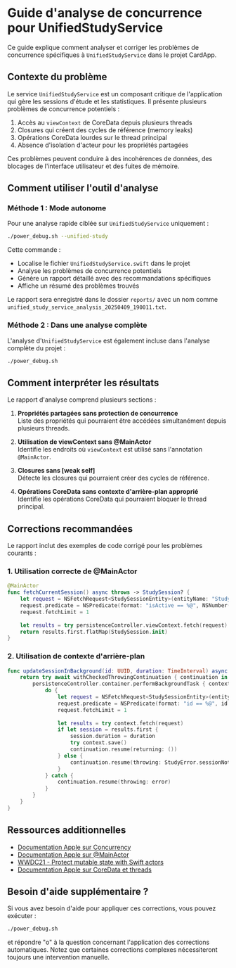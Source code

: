 # Guide d'analyse de concurrence pour UnifiedStudyService

Ce guide explique comment analyser et corriger les problèmes de concurrence spécifiques à `UnifiedStudyService` dans le projet CardApp.

## Contexte du problème

Le service `UnifiedStudyService` est un composant critique de l'application qui gère les sessions d'étude et les statistiques. Il présente plusieurs problèmes de concurrence potentiels :

1. Accès au `viewContext` de CoreData depuis plusieurs threads
2. Closures qui créent des cycles de référence (memory leaks)
3. Opérations CoreData lourdes sur le thread principal
4. Absence d'isolation d'acteur pour les propriétés partagées

Ces problèmes peuvent conduire à des incohérences de données, des blocages de l'interface utilisateur et des fuites de mémoire.

## Comment utiliser l'outil d'analyse

### Méthode 1 : Mode autonome

Pour une analyse rapide ciblée sur `UnifiedStudyService` uniquement :

```bash
./power_debug.sh --unified-study
```

Cette commande :
- Localise le fichier `UnifiedStudyService.swift` dans le projet
- Analyse les problèmes de concurrence potentiels
- Génère un rapport détaillé avec des recommandations spécifiques
- Affiche un résumé des problèmes trouvés

Le rapport sera enregistré dans le dossier `reports/` avec un nom comme `unified_study_service_analysis_20250409_190011.txt`.

### Méthode 2 : Dans une analyse complète

L'analyse d'`UnifiedStudyService` est également incluse dans l'analyse complète du projet :

```bash
./power_debug.sh
```

## Comment interpréter les résultats

Le rapport d'analyse comprend plusieurs sections :

1. **Propriétés partagées sans protection de concurrence**  
   Liste des propriétés qui pourraient être accédées simultanément depuis plusieurs threads.

2. **Utilisation de viewContext sans @MainActor**  
   Identifie les endroits où `viewContext` est utilisé sans l'annotation `@MainActor`.

3. **Closures sans [weak self]**  
   Détecte les closures qui pourraient créer des cycles de référence.

4. **Opérations CoreData sans contexte d'arrière-plan approprié**  
   Identifie les opérations CoreData qui pourraient bloquer le thread principal.

## Corrections recommandées

Le rapport inclut des exemples de code corrigé pour les problèmes courants :

### 1. Utilisation correcte de @MainActor

```swift
@MainActor
func fetchCurrentSession() async throws -> StudySession? {
    let request = NSFetchRequest<StudySessionEntity>(entityName: "StudySessionEntity")
    request.predicate = NSPredicate(format: "isActive == %@", NSNumber(value: true))
    request.fetchLimit = 1
    
    let results = try persistenceController.viewContext.fetch(request)
    return results.first.flatMap(StudySession.init)
}
```

### 2. Utilisation de contexte d'arrière-plan

```swift
func updateSessionInBackground(id: UUID, duration: TimeInterval) async throws {
    return try await withCheckedThrowingContinuation { continuation in
        persistenceController.container.performBackgroundTask { context in
            do {
                let request = NSFetchRequest<StudySessionEntity>(entityName: "StudySessionEntity")
                request.predicate = NSPredicate(format: "id == %@", id as CVarArg)
                request.fetchLimit = 1
                
                let results = try context.fetch(request)
                if let session = results.first {
                    session.duration = duration
                    try context.save()
                    continuation.resume(returning: ())
                } else {
                    continuation.resume(throwing: StudyError.sessionNotFound)
                }
            } catch {
                continuation.resume(throwing: error)
            }
        }
    }
}
```

## Ressources additionnelles

- [Documentation Apple sur Concurrency](https://developer.apple.com/documentation/swift/concurrency)
- [Documentation Apple sur @MainActor](https://developer.apple.com/documentation/swift/mainactor)
- [WWDC21 - Protect mutable state with Swift actors](https://developer.apple.com/videos/play/wwdc2021/10133/)
- [Documentation Apple sur CoreData et threads](https://developer.apple.com/documentation/coredata/using_core_data_in_the_background)

## Besoin d'aide supplémentaire ?

Si vous avez besoin d'aide pour appliquer ces corrections, vous pouvez exécuter :

```bash
./power_debug.sh
```

et répondre "o" à la question concernant l'application des corrections automatiques. Notez que certaines corrections complexes nécessiteront toujours une intervention manuelle. 